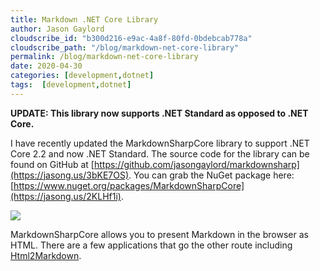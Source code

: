 ```yaml
---
title: Markdown .NET Core Library
author: Jason Gaylord
cloudscribe_id: "b300d216-e9ac-4a8f-80fd-0bdebcab778a"
cloudscribe_path: "/blog/markdown-net-core-library"
permalink: /blog/markdown-net-core-library
date: 2020-04-30
categories: [development,dotnet]
tags:  [development,dotnet]
---
```


**UPDATE: This library now supports .NET Standard as opposed to .NET Core.**

I have recently updated the MarkdownSharpCore library to support .NET Core 2.2 and now .NET Standard. The source code for the library can be found on GitHub at [https://github.com/jasongaylord/markdownsharp](https://jasong.us/3bKE7OS). You can grab the NuGet package here: [https://www.nuget.org/packages/MarkdownSharpCore](https://jasong.us/2KLHf1i).

[![](https://cdn.jasongaylord.com/images/2020/04/30/NuGet-MarkdownSharpCore.jpg)](https://jasong.us/mdsnuget)

MarkdownSharpCore allows you to present Markdown in the browser as HTML. There are a few applications that go the other route including [Html2Markdown](https://jasong.us/2YhbpRO).